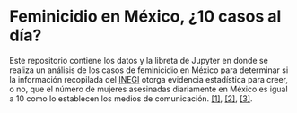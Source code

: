 # Feminicidio en México, ¿10 casos al día?

Este repositorio contiene los datos y la libreta de Jupyter en donde se realiza un análisis de los casos de feminicidio en México para determinar si la información recopilada del [INEGI](https://www.inegi.org.mx/sistemas/olap/proyectos/bd/continuas/mortalidad/defuncioneshom.asp) otorga evidencia estadística para creer, o no, que el número de mujeres asesinadas diariamente en México es igual a 10 como lo establecen los medios de comunicación. [[1]](https://www.eleconomista.com.mx/politica/Solo-en-los-primeros-seis-meses-del-2020-fueron-asesinadas-1844-mujeres-en-Mexico-Inegi-20210213-0002.html), [[2]](https://elpais.com/mexico/2021-06-28/los-feminicidios-en-mexico-aumentan-un-71-en-los-cinco-primeros-meses-de-2021.html), [[3]](https://www.jornada.com.mx/notas/2021/11/20/politica/asesinadas-10-mujeres-al-dia-en-mexico-senala-ai/).
